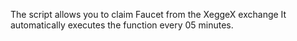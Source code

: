The script allows you to claim Faucet from the XeggeX exchange
It automatically executes the function every 05 minutes.
